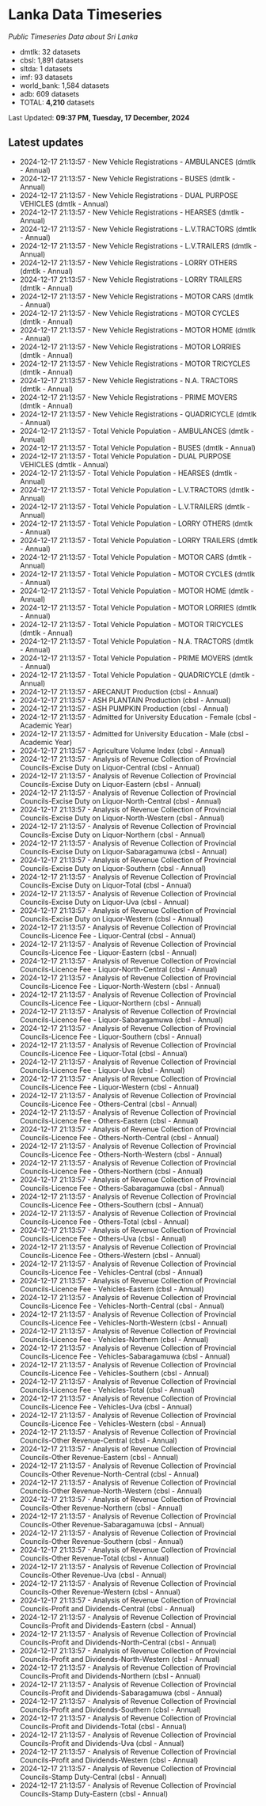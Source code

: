 # Lanka Data Timeseries
*Public Timeseries Data about Sri Lanka*

* dmtlk: 32 datasets
* cbsl: 1,891 datasets
* sltda: 1 datasets
* imf: 93 datasets
* world_bank: 1,584 datasets
* adb: 609 datasets
* TOTAL: **4,210** datasets

Last Updated: **09:37 PM, Tuesday, 17 December, 2024**

## Latest updates

* 2024-12-17 21:13:57 - New Vehicle Registrations - AMBULANCES (dmtlk - Annual)
* 2024-12-17 21:13:57 - New Vehicle Registrations - BUSES (dmtlk - Annual)
* 2024-12-17 21:13:57 - New Vehicle Registrations - DUAL PURPOSE VEHICLES (dmtlk - Annual)
* 2024-12-17 21:13:57 - New Vehicle Registrations - HEARSES (dmtlk - Annual)
* 2024-12-17 21:13:57 - New Vehicle Registrations - L.V.TRACTORS (dmtlk - Annual)
* 2024-12-17 21:13:57 - New Vehicle Registrations - L.V.TRAILERS (dmtlk - Annual)
* 2024-12-17 21:13:57 - New Vehicle Registrations - LORRY OTHERS (dmtlk - Annual)
* 2024-12-17 21:13:57 - New Vehicle Registrations - LORRY TRAILERS (dmtlk - Annual)
* 2024-12-17 21:13:57 - New Vehicle Registrations - MOTOR CARS (dmtlk - Annual)
* 2024-12-17 21:13:57 - New Vehicle Registrations - MOTOR CYCLES (dmtlk - Annual)
* 2024-12-17 21:13:57 - New Vehicle Registrations - MOTOR HOME (dmtlk - Annual)
* 2024-12-17 21:13:57 - New Vehicle Registrations - MOTOR LORRIES (dmtlk - Annual)
* 2024-12-17 21:13:57 - New Vehicle Registrations - MOTOR TRICYCLES (dmtlk - Annual)
* 2024-12-17 21:13:57 - New Vehicle Registrations - N.A. TRACTORS (dmtlk - Annual)
* 2024-12-17 21:13:57 - New Vehicle Registrations - PRIME MOVERS (dmtlk - Annual)
* 2024-12-17 21:13:57 - New Vehicle Registrations - QUADRICYCLE (dmtlk - Annual)
* 2024-12-17 21:13:57 - Total Vehicle Population - AMBULANCES (dmtlk - Annual)
* 2024-12-17 21:13:57 - Total Vehicle Population - BUSES (dmtlk - Annual)
* 2024-12-17 21:13:57 - Total Vehicle Population - DUAL PURPOSE VEHICLES (dmtlk - Annual)
* 2024-12-17 21:13:57 - Total Vehicle Population - HEARSES (dmtlk - Annual)
* 2024-12-17 21:13:57 - Total Vehicle Population - L.V.TRACTORS (dmtlk - Annual)
* 2024-12-17 21:13:57 - Total Vehicle Population - L.V.TRAILERS (dmtlk - Annual)
* 2024-12-17 21:13:57 - Total Vehicle Population - LORRY OTHERS (dmtlk - Annual)
* 2024-12-17 21:13:57 - Total Vehicle Population - LORRY TRAILERS (dmtlk - Annual)
* 2024-12-17 21:13:57 - Total Vehicle Population - MOTOR CARS (dmtlk - Annual)
* 2024-12-17 21:13:57 - Total Vehicle Population - MOTOR CYCLES (dmtlk - Annual)
* 2024-12-17 21:13:57 - Total Vehicle Population - MOTOR HOME (dmtlk - Annual)
* 2024-12-17 21:13:57 - Total Vehicle Population - MOTOR LORRIES (dmtlk - Annual)
* 2024-12-17 21:13:57 - Total Vehicle Population - MOTOR TRICYCLES (dmtlk - Annual)
* 2024-12-17 21:13:57 - Total Vehicle Population - N.A. TRACTORS (dmtlk - Annual)
* 2024-12-17 21:13:57 - Total Vehicle Population - PRIME MOVERS (dmtlk - Annual)
* 2024-12-17 21:13:57 - Total Vehicle Population - QUADRICYCLE (dmtlk - Annual)
* 2024-12-17 21:13:57 - ARECANUT Production (cbsl - Annual)
* 2024-12-17 21:13:57 - ASH PLANTAIN Production (cbsl - Annual)
* 2024-12-17 21:13:57 - ASH PUMPKIN Production (cbsl - Annual)
* 2024-12-17 21:13:57 - Admitted for University Education - Female (cbsl - Academic Year)
* 2024-12-17 21:13:57 - Admitted for University Education - Male (cbsl - Academic Year)
* 2024-12-17 21:13:57 - Agriculture Volume Index (cbsl - Annual)
* 2024-12-17 21:13:57 - Analysis of Revenue Collection of Provincial Councils-Excise Duty on Liquor-Central (cbsl - Annual)
* 2024-12-17 21:13:57 - Analysis of Revenue Collection of Provincial Councils-Excise Duty on Liquor-Eastern (cbsl - Annual)
* 2024-12-17 21:13:57 - Analysis of Revenue Collection of Provincial Councils-Excise Duty on Liquor-North-Central (cbsl - Annual)
* 2024-12-17 21:13:57 - Analysis of Revenue Collection of Provincial Councils-Excise Duty on Liquor-North-Western (cbsl - Annual)
* 2024-12-17 21:13:57 - Analysis of Revenue Collection of Provincial Councils-Excise Duty on Liquor-Northern (cbsl - Annual)
* 2024-12-17 21:13:57 - Analysis of Revenue Collection of Provincial Councils-Excise Duty on Liquor-Sabaragamuwa (cbsl - Annual)
* 2024-12-17 21:13:57 - Analysis of Revenue Collection of Provincial Councils-Excise Duty on Liquor-Southern (cbsl - Annual)
* 2024-12-17 21:13:57 - Analysis of Revenue Collection of Provincial Councils-Excise Duty on Liquor-Total (cbsl - Annual)
* 2024-12-17 21:13:57 - Analysis of Revenue Collection of Provincial Councils-Excise Duty on Liquor-Uva (cbsl - Annual)
* 2024-12-17 21:13:57 - Analysis of Revenue Collection of Provincial Councils-Excise Duty on Liquor-Western (cbsl - Annual)
* 2024-12-17 21:13:57 - Analysis of Revenue Collection of Provincial Councils-Licence Fee - Liquor-Central (cbsl - Annual)
* 2024-12-17 21:13:57 - Analysis of Revenue Collection of Provincial Councils-Licence Fee - Liquor-Eastern (cbsl - Annual)
* 2024-12-17 21:13:57 - Analysis of Revenue Collection of Provincial Councils-Licence Fee - Liquor-North-Central (cbsl - Annual)
* 2024-12-17 21:13:57 - Analysis of Revenue Collection of Provincial Councils-Licence Fee - Liquor-North-Western (cbsl - Annual)
* 2024-12-17 21:13:57 - Analysis of Revenue Collection of Provincial Councils-Licence Fee - Liquor-Northern (cbsl - Annual)
* 2024-12-17 21:13:57 - Analysis of Revenue Collection of Provincial Councils-Licence Fee - Liquor-Sabaragamuwa (cbsl - Annual)
* 2024-12-17 21:13:57 - Analysis of Revenue Collection of Provincial Councils-Licence Fee - Liquor-Southern (cbsl - Annual)
* 2024-12-17 21:13:57 - Analysis of Revenue Collection of Provincial Councils-Licence Fee - Liquor-Total (cbsl - Annual)
* 2024-12-17 21:13:57 - Analysis of Revenue Collection of Provincial Councils-Licence Fee - Liquor-Uva (cbsl - Annual)
* 2024-12-17 21:13:57 - Analysis of Revenue Collection of Provincial Councils-Licence Fee - Liquor-Western (cbsl - Annual)
* 2024-12-17 21:13:57 - Analysis of Revenue Collection of Provincial Councils-Licence Fee - Others-Central (cbsl - Annual)
* 2024-12-17 21:13:57 - Analysis of Revenue Collection of Provincial Councils-Licence Fee - Others-Eastern (cbsl - Annual)
* 2024-12-17 21:13:57 - Analysis of Revenue Collection of Provincial Councils-Licence Fee - Others-North-Central (cbsl - Annual)
* 2024-12-17 21:13:57 - Analysis of Revenue Collection of Provincial Councils-Licence Fee - Others-North-Western (cbsl - Annual)
* 2024-12-17 21:13:57 - Analysis of Revenue Collection of Provincial Councils-Licence Fee - Others-Northern (cbsl - Annual)
* 2024-12-17 21:13:57 - Analysis of Revenue Collection of Provincial Councils-Licence Fee - Others-Sabaragamuwa (cbsl - Annual)
* 2024-12-17 21:13:57 - Analysis of Revenue Collection of Provincial Councils-Licence Fee - Others-Southern (cbsl - Annual)
* 2024-12-17 21:13:57 - Analysis of Revenue Collection of Provincial Councils-Licence Fee - Others-Total (cbsl - Annual)
* 2024-12-17 21:13:57 - Analysis of Revenue Collection of Provincial Councils-Licence Fee - Others-Uva (cbsl - Annual)
* 2024-12-17 21:13:57 - Analysis of Revenue Collection of Provincial Councils-Licence Fee - Others-Western (cbsl - Annual)
* 2024-12-17 21:13:57 - Analysis of Revenue Collection of Provincial Councils-Licence Fee - Vehicles-Central (cbsl - Annual)
* 2024-12-17 21:13:57 - Analysis of Revenue Collection of Provincial Councils-Licence Fee - Vehicles-Eastern (cbsl - Annual)
* 2024-12-17 21:13:57 - Analysis of Revenue Collection of Provincial Councils-Licence Fee - Vehicles-North-Central (cbsl - Annual)
* 2024-12-17 21:13:57 - Analysis of Revenue Collection of Provincial Councils-Licence Fee - Vehicles-North-Western (cbsl - Annual)
* 2024-12-17 21:13:57 - Analysis of Revenue Collection of Provincial Councils-Licence Fee - Vehicles-Northern (cbsl - Annual)
* 2024-12-17 21:13:57 - Analysis of Revenue Collection of Provincial Councils-Licence Fee - Vehicles-Sabaragamuwa (cbsl - Annual)
* 2024-12-17 21:13:57 - Analysis of Revenue Collection of Provincial Councils-Licence Fee - Vehicles-Southern (cbsl - Annual)
* 2024-12-17 21:13:57 - Analysis of Revenue Collection of Provincial Councils-Licence Fee - Vehicles-Total (cbsl - Annual)
* 2024-12-17 21:13:57 - Analysis of Revenue Collection of Provincial Councils-Licence Fee - Vehicles-Uva (cbsl - Annual)
* 2024-12-17 21:13:57 - Analysis of Revenue Collection of Provincial Councils-Licence Fee - Vehicles-Western (cbsl - Annual)
* 2024-12-17 21:13:57 - Analysis of Revenue Collection of Provincial Councils-Other Revenue-Central (cbsl - Annual)
* 2024-12-17 21:13:57 - Analysis of Revenue Collection of Provincial Councils-Other Revenue-Eastern (cbsl - Annual)
* 2024-12-17 21:13:57 - Analysis of Revenue Collection of Provincial Councils-Other Revenue-North-Central (cbsl - Annual)
* 2024-12-17 21:13:57 - Analysis of Revenue Collection of Provincial Councils-Other Revenue-North-Western (cbsl - Annual)
* 2024-12-17 21:13:57 - Analysis of Revenue Collection of Provincial Councils-Other Revenue-Northern (cbsl - Annual)
* 2024-12-17 21:13:57 - Analysis of Revenue Collection of Provincial Councils-Other Revenue-Sabaragamuwa (cbsl - Annual)
* 2024-12-17 21:13:57 - Analysis of Revenue Collection of Provincial Councils-Other Revenue-Southern (cbsl - Annual)
* 2024-12-17 21:13:57 - Analysis of Revenue Collection of Provincial Councils-Other Revenue-Total (cbsl - Annual)
* 2024-12-17 21:13:57 - Analysis of Revenue Collection of Provincial Councils-Other Revenue-Uva (cbsl - Annual)
* 2024-12-17 21:13:57 - Analysis of Revenue Collection of Provincial Councils-Other Revenue-Western (cbsl - Annual)
* 2024-12-17 21:13:57 - Analysis of Revenue Collection of Provincial Councils-Profit and Dividends-Central (cbsl - Annual)
* 2024-12-17 21:13:57 - Analysis of Revenue Collection of Provincial Councils-Profit and Dividends-Eastern (cbsl - Annual)
* 2024-12-17 21:13:57 - Analysis of Revenue Collection of Provincial Councils-Profit and Dividends-North-Central (cbsl - Annual)
* 2024-12-17 21:13:57 - Analysis of Revenue Collection of Provincial Councils-Profit and Dividends-North-Western (cbsl - Annual)
* 2024-12-17 21:13:57 - Analysis of Revenue Collection of Provincial Councils-Profit and Dividends-Northern (cbsl - Annual)
* 2024-12-17 21:13:57 - Analysis of Revenue Collection of Provincial Councils-Profit and Dividends-Sabaragamuwa (cbsl - Annual)
* 2024-12-17 21:13:57 - Analysis of Revenue Collection of Provincial Councils-Profit and Dividends-Southern (cbsl - Annual)
* 2024-12-17 21:13:57 - Analysis of Revenue Collection of Provincial Councils-Profit and Dividends-Total (cbsl - Annual)
* 2024-12-17 21:13:57 - Analysis of Revenue Collection of Provincial Councils-Profit and Dividends-Uva (cbsl - Annual)
* 2024-12-17 21:13:57 - Analysis of Revenue Collection of Provincial Councils-Profit and Dividends-Western (cbsl - Annual)
* 2024-12-17 21:13:57 - Analysis of Revenue Collection of Provincial Councils-Stamp Duty-Central (cbsl - Annual)
* 2024-12-17 21:13:57 - Analysis of Revenue Collection of Provincial Councils-Stamp Duty-Eastern (cbsl - Annual)